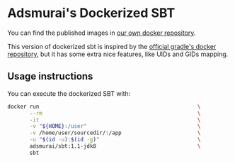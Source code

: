 # Adsmurai's Dockerized SBT

You can find the published images in
[our own docker repository](https://hub.docker.com/r/adsmurai/sbt/).

This version of dockerized sbt is inspired by the
[official gradle's docker repository](https://hub.docker.com/_/gradle/), but it
has some extra nice features, like UIDs and GIDs mapping.

## Usage instructions

You can execute the dockerized SBT with:

```bash
docker run                                                  \
       --rm                                                 \
       -it                                                  \
       -v "${HOME}:/user"                                   \
       -v /home/user/sourcedir/:/app                        \
       -u "$(id -u):$(id -g)"                               \
       adsmurai/sbt:1.1-jdk8                                \
       sbt
```
